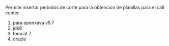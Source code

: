 Permite insertar periodos de corte para la obtencion de planillas
para el call center

1. para openxava v5.7
2. jdk8
3. tomcat 7
4. oracle
